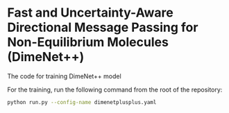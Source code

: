 # Fast and Uncertainty-Aware Directional Message Passing for Non-Equilibrium Molecules (DimeNet++)

The code for training DimeNet++ model

For the training, run the following command from the root of the repository:

```bash
python run.py --config-name dimenetplusplus.yaml 
```
